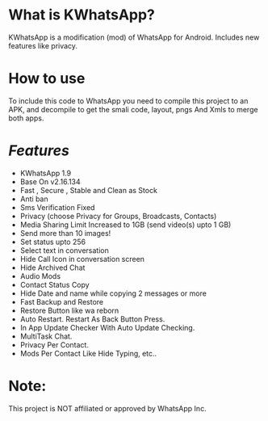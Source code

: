 # What is KWhatsApp?
KWhatsApp is a modification (mod) of WhatsApp for Android. Includes new features like privacy.

# How to use
To include this code to WhatsApp you need to compile this project to an APK, and decompile to get the smali code, layout, pngs And Xmls to merge both apps.

# **_Features_**
- KWhatsApp 1.9
- Base On v2.16.134
- Fast , Secure , Stable and Clean as Stock
- Anti ban
- Sms Verification Fixed
- Privacy (choose Privacy for Groups, Broadcasts, Contacts)
- Media Sharing Limit Increased to 1GB (send video(s) upto 1 GB)
- Send more than 10 images!
- Set status upto 256
- Select text in conversation
- Hide Call Icon in conversation screen
- Hide Archived Chat
- Audio Mods
- Contact Status Copy
- Hide Date and name while copying 2 messages or more
- Fast Backup and Restore
- Restore Button like wa reborn
- Auto Restart. Restart As Back Button Press.
- In App Update Checker With Auto Update Checking.
- MultiTask Chat.
- Privacy Per Contact.
- Mods Per Contact Like Hide Typing, etc..

# **Note**:
This project is NOT affiliated or approved by WhatsApp Inc.


